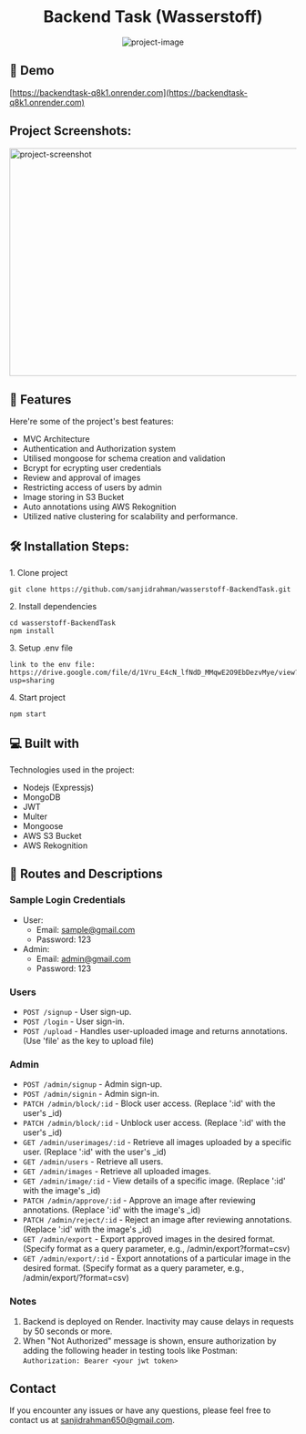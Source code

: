 <h1 align="center" id="title">Backend Task (Wasserstoff)</h1>

<p align="center"><img src="https://socialify.git.ci/sanjidrahman/wasserstoff-BackendTask/image?font=Source%20Code%20Pro&amp;language=1&amp;name=1&amp;owner=1&amp;pattern=Formal%20Invitation&amp;theme=Dark" alt="project-image"></p>

<h2>🚀 Demo</h2>

[https://backendtask-q8k1.onrender.com](https://backendtask-q8k1.onrender.com)


<h2>Project Screenshots:</h2>

<img src="https://wsmtbucket.s3.ap-south-1.amazonaws.com/server.png" alt="project-screenshot" width="700" height="400/">
  
<h2>🧐 Features</h2>

Here're some of the project's best features:

*   MVC Architecture
*   Authentication and Authorization system
*   Utilised mongoose for schema creation and validation
*   Bcrypt for ecrypting user credentials
*   Review and approval of images
*   Restricting access of users by admin
*   Image storing in S3 Bucket
*   Auto annotations using AWS Rekognition
*   Utilized native clustering for scalability and performance.

<h2>🛠️ Installation Steps:</h2>

<p>1. Clone project</p>

```
git clone https://github.com/sanjidrahman/wasserstoff-BackendTask.git
```

<p>2. Install dependencies</p>

```
cd wasserstoff-BackendTask
npm install
```

<p>3. Setup .env file</p>

```
link to the env file: https://drive.google.com/file/d/1Vru_E4cN_lfNdD_MMqwE2O9EbDezvMye/view?usp=sharing
```

<p>4. Start project</p>

```
npm start
```

  
  
<h2>💻 Built with</h2>

Technologies used in the project:

*   Nodejs (Expressjs)
*   MongoDB
*   JWT
*   Multer
*   Mongoose
*   AWS S3 Bucket
*   AWS Rekognition

<h2>🔗 Routes and Descriptions</h2>

### Sample Login Credentials
* User:
  - Email: sample@gmail.com
  - Password: 123
* Admin:
  - Email: admin@gmail.com
  - Password: 123

### Users
* `POST /signup` - User sign-up.
* `POST /login` - User sign-in.
* `POST /upload` - Handles user-uploaded image and returns annotations. (Use 'file' as the key to upload file)

### Admin
* `POST /admin/signup` - Admin sign-up.
* `POST /admin/signin` - Admin sign-in.
* `PATCH /admin/block/:id` - Block user access. (Replace ':id' with the user's _id)
* `PATCH /admin/block/:id` - Unblock user access. (Replace ':id' with the user's _id)
* `GET /admin/userimages/:id` -  Retrieve all images uploaded by a specific user. (Replace ':id' with the user's _id)
* `GET /admin/users` -  Retrieve all users.
* `GET /admin/images` - Retrieve all uploaded images.
* `GET /admin/image/:id` -  View details of a specific image. (Replace ':id' with the image's _id)
* `PATCH /admin/approve/:id` - Approve an image after reviewing annotations. (Replace ':id' with the image's _id)
* `PATCH /admin/reject/:id` -  Reject an image after reviewing annotations. (Replace ':id' with the image's _id)
* `GET /admin/export` - Export approved images in the desired format. (Specify format as a query parameter, e.g., /admin/export?format=csv)
* `GET /admin/export/:id` - Export annotations of a particular image in the desired format. (Specify format as a query parameter, e.g., /admin/export/<id>?format=csv)

### Notes
1. Backend is deployed on Render. Inactivity may cause delays in requests by 50 seconds or more.
2. When "Not Authorized" message is shown, ensure authorization by adding the following header in testing tools like Postman: `Authorization: Bearer <your jwt token>`

## Contact
If you encounter any issues or have any questions, please feel free to contact us at [sanjidrahman650@gmail.com](mailto:sanjidrahman650@gmail.com).

